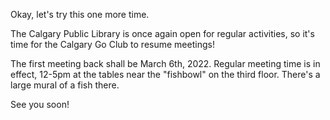 <!--
.. title: We're back, and we mean it!
.. slug: were-back-and-we-mean-it
.. date: 2022-03-01 19:36:26 UTC-07:00
.. tags: 
.. category: 
.. link: 
.. description: 
.. type: text
-->

Okay, let's try this one more time.

The Calgary Public Library is once again open for regular activities, so it's time for the Calgary Go Club to resume meetings!

The first meeting back shall be March 6th, 2022.  Regular meeting time is in effect, 12-5pm at the tables near the "fishbowl" on the third floor.  There's a large mural of a fish there.

See you soon!

